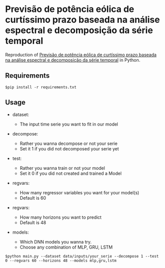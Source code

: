 # Previsão de potência eólica de curtíssimo prazo baseada na análise espectral e decomposição da série temporal
Reproduction of [Previsão de potência eólica de curtíssimo prazo baseada na análise espectral e decomposição da série temporal](https://repositorio.ufpe.br/bitstream/123456789/32495/1/DISSERTA%c3%87%c3%83O%20Lucas%20Cabral%20Fernandes.pdf) in Python.


## Requirements
```shell
$pip install -r requirements.txt 
```

## Usage

- dataset: 
    
    - The input time serie you want to fit in our model

- decompose:

    - Rather you wanna decompose or not your serie
    - Set it 1 if you did not decomposed your serie yet

- test:

    - Rather you wanna train or not your model
    - Set it 0 if you did not created and trained a Model

- regvars:
    
    - How many regressor variables you want for your model(s)
    - Default is 60

- regvars:
    
    - How many horizons you want to predict
    - Default is 48

- models:

    - Which DNN models you wanna try.
    - Choose any combination of MLP, GRU, LSTM

```shell
$python main.py --dataset data/inputs/your_serie --decompose 1 --test 0 --regvars 60 --horizons 48 --models mlp,gru,lstm
```
